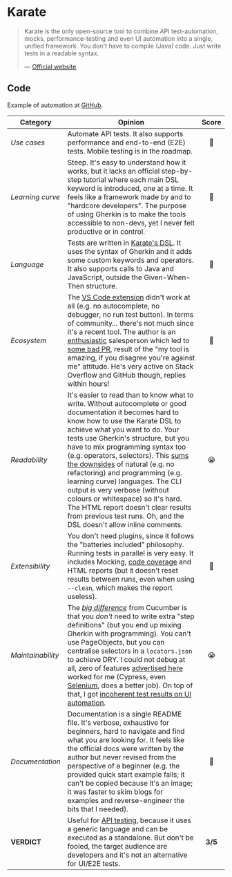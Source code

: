 # Karate

> Karate is the only open-source tool to combine API test-automation, mocks, performance-testing and even UI automation into a single, unified framework. You don't have to compile (Java) code. Just write tests in a readable syntax.
>
> — [Official website](https://intuit.github.io/karate/)

## Code

Example of automation at [GitHub](https://github.com/dialex/start-testing/tree/main/code/framework/karate).

| Category          | Opinion |  Score   |
| ----------------- | ------- | :------: |
| _Use cases_       | Automate API tests. It also supports performance and end-to-end (E2E) tests. Mobile testing is in the roadmap. |    🥇    |
| _Learning curve_  | Steep. It's easy to understand how it works, but it lacks an official step-by-step tutorial where each main DSL keyword is introduced, one at a time. It feels like a framework made by and to "hardcore developers". The purpose of using Gherkin is to make the tools accessible to non-devs, yet I never felt productive or in control. |    🥈    |
| _Language_      | Tests are written in [Karate's DSL](https://hackernoon.com/yes-karate-is-not-true-bdd-698bf4a9be39). It uses the syntax of Gherkin and it adds some custom keywords and operators. It also supports calls to Java and JavaScript, outside the Given-When-Then structure. |    🥇    |
| _Ecosystem_       | The [VS Code extension](https://marketplace.visualstudio.com/items?itemName=kirkslota.karate-runner) didn't work at all (e.g. no autocomplete, no debugger, no run test button). In terms of community… there's not much since it's a recent tool. The author is an [enthusiastic](https://twitter.com/KarateDSL/status/1167533484560142336) salesperson which led to [some bad PR](https://twitter.com/jarbon/status/1136589061605416961), result of the "my tool is amazing, if you disagree you're against me" attitude. He's very active on Stack Overflow and GitHub though, replies within hours! |    🥉    |
| _Readability_     | It's easier to read than to know what to write. Without autocomplete or good documentation it becomes hard to know how to use the Karate DSL to achieve what you want to do. Your tests use Gherkin's structure, but you have to mix programming syntax too (e.g. operators, selectors). This [sums the downsides](https://club.ministryoftesting.com/t/karate-for-test-automation-what-is-your-experience/39336/2) of natural (e.g. no refactoring) and programming (e.g. learning curve) languages. The CLI output is very verbose (without colours or whitespace) so it's hard. The HTML report doesn't clear results from previous test runs. Oh, and the DSL doesn't allow inline comments. |    😭    |
| _Extensibility_   | You don't need plugins, since it follows the "batteries included" philosophy. Running tests in parallel is very easy. It includes Mocking, [code coverage](https://github.com/intuit/karate/tree/master/karate-demo#code-coverage-using-jacoco) and HTML reports (but it doesn't reset results between runs, even when using `--clean`, which makes the report useless). |    🥈    |
| _Maintainability_ | The [*big difference*](https://intuit.github.io/karate/#cucumber-vs-karate) from Cucumber is that you *don't* need to write extra "step definitions" (but you end up mixing Gherkin with programming). You can't use PageObjects, but you can centralise selectors in a `locators.json` to achieve DRY.  I could not debug at all, zero of features [advertised here](https://twitter.com/KarateDSL/status/1167533484560142336) worked for me (Cypress, even [Selenium](https://hackernoon.com/the-world-needs-an-alternative-to-selenium-so-we-built-one-zrk3j3nyr), does a better job). On top of that, I got [incoherent test results on UI automation](https://stackoverflow.com/questions/62308044/karate-ui-automation-test-results-are-not-coherent). |    😭    |
| _Documentation_   | Documentation is a single README file. It's verbose, exhaustive for beginners, hard to navigate and find what you are looking for. It feels like the official docs were written by the author but never revised from the perspective of a beginner (e.g. the provided quick start example fails; it can't be copied because it's an image; it was faster to skim blogs for examples and reverse-engineer the bits that I needed). |    🥉    |
| **VERDICT**       | Useful for [API testing](https://docs.google.com/document/d/1ETTrdMVcBXaPjdKY-_67zCWBsi2Ctc5DIQUIfr02H7A/edit), because it uses a generic language and can be executed as a standalone. But don't be fooled, the target audience are developers and it's not an alternative for UI/E2E tests. | **3/5** |
